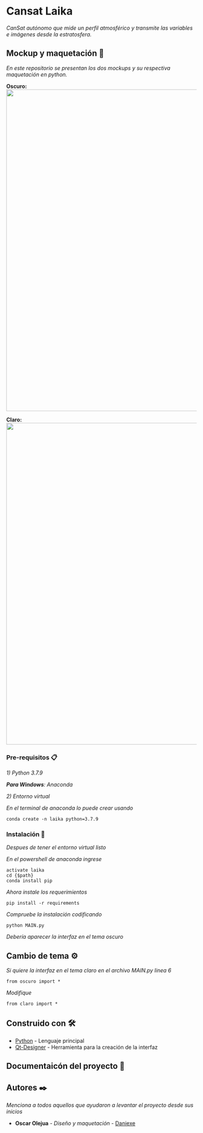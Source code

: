 # Cansat Laika

_CanSat autónomo que mide un perfil atmosférico y transmite las variables e imágenes desde la estratosfera._

## Mockup y maquetación 🚀

_En este repositorio se presentan los dos mockups y su respectiva maquetación en python._

**Oscuro:**
<a>
<img width="850" src="https://github.com/DaniSTexe/laika/blob/main/sources/Claro.JPG">
</a>

**Claro:**
<a>
<img width="850" src="https://github.com/DaniSTexe/laika/blob/main/sources/Oscuro.JPG">
</a>

### Pre-requisitos 📋

_1) Python 3.7.9_

_**Para Windows**: Anaconda_
    
_2) Entorno virtual_

_En el terminal de anaconda lo puede crear usando_

```
conda create -n laika python=3.7.9
```

### Instalación 🔧

_Despues de tener el entorno virtual listo_

_En el powershell de anaconda ingrese_

```
activate laika
cd {$path}
conda install pip
```

_Ahora instale los requerimientos_

```
pip install -r requirements
```

_Compruebe la instalación codificando_
```
python MAIN.py
```
_Debería aparecer la interfaz en el tema oscuro_


## Cambio de tema ⚙️

_Si quiere la interfaz en el tema claro en el archivo MAIN.py linea 6_ 

```
from oscuro import *
```

_Modifique_ 

```
from claro import *
```

## Construido con 🛠️

* [Python](https://docs.python.org/3/) - Lenguaje principal
* [Qt-Designer](https://doc.qt.io/qt-5/qtdesigner-manual.html) - Herramienta para la creación de la interfaz




## Documentaicón del proyecto 📖

## Autores ✒️

_Menciona a todos aquellos que ayudaron a levantar el proyecto desde sus inicios_

* **Oscar Olejua** - *Diseño y maquetación* - [Daniexe](https://github.com/DaniSTexe)